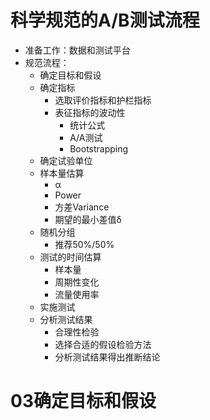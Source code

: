 # 科学规范的A/B测试流程

* 准备工作：数据和测试平台
* 规范流程：
  * 确定目标和假设
  * 确定指标
    * 选取评价指标和护栏指标
    * 表征指标的波动性
      * 统计公式
      * A/A测试
      * Bootstrapping
  * 确定试验单位
  * 样本量估算
    * α
    * Power
    * 方差Variance
    * 期望的最小差值δ
  * 随机分组
    * 推荐50%/50%
  * 测试的时间估算
    * 样本量
    * 周期性变化
    * 流量使用率
  * 实施测试
  * 分析测试结果
    * 合理性检验
    * 选择合适的假设检验方法
    * 分析测试结果得出推断结论

# 03确定目标和假设

